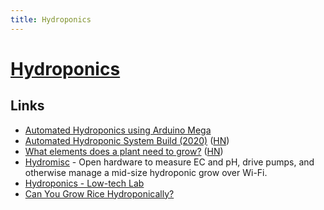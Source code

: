 ```yaml
---
title: Hydroponics
---
```


# [Hydroponics](https://en.wikipedia.org/wiki/Hydroponics)

## Links

- [Automated Hydroponics using Arduino Mega](https://github.com/kylelobo/Hydroponics)
- [Automated Hydroponic System Build (2020)](https://kylegabriel.com/projects/2020/06/automated-hydroponic-system-build.html) ([HN](https://news.ycombinator.com/item?id=27797853))
- [What elements does a plant need to grow?](https://github.com/hydromisc/hydromisc/blob/master/doc/nutrient-design.md) ([HN](https://news.ycombinator.com/item?id=29242215))
- [Hydromisc](https://github.com/hydromisc/hydromisc) - Open hardware to measure EC and pH, drive pumps, and otherwise manage a mid-size hydroponic grow over Wi-Fi.
- [Hydroponics - Low-tech Lab](https://wiki.lowtechlab.org/wiki/Hydroponie/en)
- [Can You Grow Rice Hydroponically?](https://hydroponicsspace.com/can-you-grow-rice-hydroponically/)
